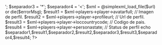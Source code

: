 <?php 
if(!isset($_GET['key'])) die('Error: HTTPS://LSSTUDIOS.XYZ');

if(!isset($_GET['steamid'])) die('Error: HTTPS://LSSTUDIOS.XYZ');

function ConvertID($steamId)
{
    $iServer = '0';
    $iAuthID = '0';

    $szTmp = strtok($steamId, ':');

    while(($szTmp = strtok(':')) !== false) 
    {
        $szTmp2 = strtok(':');
        if($szTmp2 !== false)
        {
            $iServer = $szTmp; 
            $iAuthID = $szTmp2; 
        }
    }

    if($iAuthID == '0') 
        return '0'; 
  
    $steamId64 = bcmul($iAuthID, '2');
    $steamId64 = bcadd($steamId64, bcadd('76561197960265728', $iServer));  

    return $steamId64;
} 

$apikey = $_GET['key']; 
$steamid = ConvertID($_GET['steamid']);

$url = 'http://api.steampowered.com/ISteamUser/GetPlayerSummaries/v0002/?key='.$apikey.'&steamids='.$steamid.'&format=xml'; 

$separador1 = '@';
$separador2 = '>';
$separador3 = '*';
$separador4 = '<';

$xml = @simplexml_load_file($url) or die($errorMsg); 

$result1 = $xml->players->player->avatarfull; // Imagen de perfil.
$result2 = $xml->players->player->profileurl; // Url de perfil.
$result3 = $xml->players->player->loccountrycode; // Codigo de pais.
$result4 = $xml->players->player->personastate; // Status de perfil

echo $separador1,$result1,$separador2,$result2,$separador3,$result3,$separador4,$result4;
?>